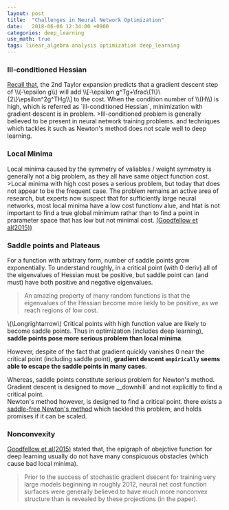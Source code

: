 ```yaml
---
layout: post
title:  "Challenges in Neural Network Optimization"
date:   2018-06-06 12:34:00 +0900
categories: deep_learning
use_math: true
tags: linear_algebra analysis optimization deep_learning
---
```




<h3 id="ill_cond_hess">Ill-conditioned Hessian</h3>
<a href="{{site.url}}/linear_algebra/2018/06/04/hessian-and-optimization.html" target="_blank">Recall that</a>, the 2nd Taylor expansion predicts that a gradient descent step of \\(-\epsilon g\\) will add
\\[-\epsilon g^Tg+\frac\{1\}\{2\}\epsilon^2g^THg\\]
to the cost. When the condition number of \\(H\\) is high, which is referred as `ill-conditioned Hessian`, minimization with gradient descent is in problem.  
>Ill-conditioned problem is generally believed to be present in neural network training problems. and techniques which tackles it such as Newton's method does not scale well to deep learning.

<h3 id="local_minima">Local Minima</h3>
Local minima caused by the symmetry of valiables / weight symmetry is generally not a big problem, as they all have same object function cost.  
>Local minima with high cost poses a serious problem, but today that does not appear to be the frequent case. The problem remains an active area of research, but experts now suspect that for sufficiently large neural networks, most local minima have a low cost functionv alue, and htat is not important to find a true global minimum rathar than to find a point in prarameter space that has low but not minimal cost. <a href="https://arxiv.org/abs/1412.6544" target="_blank">(Goodfellow et al(2015))</a>

<h3 id="plateaus">Saddle points and Plateaus</h3>
For a function with arbitrary form, number of saddle points grow exponentially. To understand roughly, in a critical point (with 0 deriv) all of the eigenvalues of Hessian must be positive, but saddle point can (and must) have both positive and negative eigenvalues.

>An amazing property of many random functions is that the eigenvalues of the Hessian become more liekly to be positive, as we reach regions of low cost.

\\(\Longrightarrow\\) Critical points with high function value are likely to become saddle points. Thus in optimization (includes deep learning), __saddle points pose more serious problem than local minima__. 

However, despite of the fact that gradient quickly vanishes 0 near the critical point (including saddle point), __gradient descent `empirically` seems able to escape the saddle points in many cases__.

Whereas, saddle points constitute serious problem for Newton's method.  
Gradient descent is designed to move __downhill` and not explicitly to find a critical point.  
Newton's method however, is designed to find a critical point. there exists a <a href="https://arxiv.org/abs/1406.2572" target="_blank">saddle-free Newton's method</a> which tackled this problem, and holds promises if it can be scaled.


### Nonconvexity
<a href="https://arxiv.org/abs/1412.6544" target="_blank">Goodfellow et al(2015)</a> stated that, the epigraph of obejctive function for deep learning usually do not have many conspicuous obstacles (which cause bad local minima).
> Prior to the success of stochastic gradient dsecent for training very large models beginning in roughly 2012, neural net cost function surfaces were generally believed to have much more nonconvex structure than is revealed by these projections (in the paper).